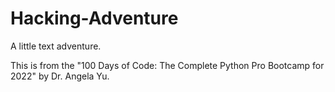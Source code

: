 # Hacking-Adventure
A little text adventure.

This is from the "100 Days of Code: The Complete Python Pro Bootcamp for 2022" by Dr. Angela Yu.
